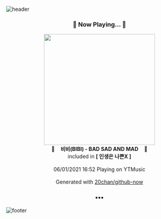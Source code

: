 ![header](https://capsule-render.vercel.app/api?type=wave&height=170&section=header&text=Hi.%20I'm%20SHIFT&fontColor=090707&fontAlignX=45&fontAlignY=65&fontSize=100)

<h3 align="center">🎵 Now Playing... 🎵</h3>
<p align="center">
  <a href="https://music.youtube.com/watch?v=qn-oT0oBjvE">
    <img width="300" src="https://lh3.googleusercontent.com/fdoE2MVBUdKKCLNWIn8W3V4u9gMh79D14yHC9Jz5eRWe8z5fHdANOsA01Gm9HOWp83k-U81NAlqN3EyD">
  </a>
  <br>
  🎵&nbsp&nbsp&nbsp <b>비비(BIBI) - BAD SAD AND MAD</b> &nbsp&nbsp&nbsp🎵
  <br>
  included in <b>[ 인생은 나쁜X ]</b>
  
  <br />
  <br />
  06/01/2021 16:52 Playing on YTMusic
  <br />
  <br />
  Generated with <a href="https://github.com/20chan/github-now">20chan/github-now</a>
</p>

<h3 align="center">•••</h3>

![footer](https://capsule-render.vercel.app/api?type=wave&height=150&section=footer)
